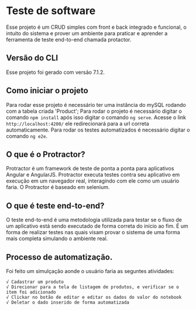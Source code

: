 # Teste de software 

Esse projeto é um CRUD simples com front e back integrado e funcional, o intuito do sistema e prover um ambiente para praticar e aprender a ferramenta de teste end-to-end chamada protactor. 

## Versão do CLI 

Esse projeto foi gerado com versão 7.1.2. 

## Como iniciar o projeto

Para rodar esse projeto é necessário ter uma instância do mySQL rodando com a tabela criada 'Product'; 
Para rodar o projeto é necessário digitar o comando `npm install` após isso digitar o comando `ng serve`. Acesse o link `http://localhost:4200/` ele redirecionará para a url correta automaticamente. 
Para rodar os testes automatizados é necessário digitar o comando `ng e2e`.

## O que é o Protractor?

Protractor é um framework de teste de ponta a ponta para aplicativos Angular e AngularJS. Protractor executa testes contra seu aplicativo em execução em um navegador real, interagindo com ele como um usuário faria. O Protractor é baseado em selenium.

## O que é teste end-to-end?

O teste end-to-end é uma metodologia utilizada para testar se o fluxo de um aplicativo está sendo executado de forma correta do início ao fim. É um forma de realizar testes nas quais visam provar o sistema de uma forma mais completa simulando o ambiente real.

## Processo de automatização.

Foi feito um simulçação aonde o usuário faria as seguntes atividades:

    √ Cadastrar um produto
    √ Direcionar para a tela de listagem de produtos, e verificar se o item foi adicionado
    √ Clickar no botão de editar e editar os dados do valor do notebook
    √ Deletar o dado inserido de forma automatizada
